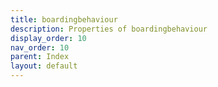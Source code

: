 ```yaml
---
title: boardingbehaviour
description: Properties of boardingbehaviour
display_order: 10
nav_order: 10
parent: Index
layout: default
---
```



